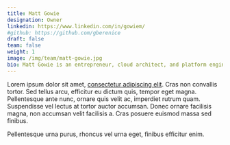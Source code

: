 ```yaml
---
title: Matt Gowie
designation: Owner
linkedin: https://www.linkedin.com/in/gowiem/
#github: https://github.com/gberenice
draft: false
team: false
weight: 1
image: /img/team/matt-gowie.jpg
bio: Matt Gowie is an entrepreneur, cloud architect, and platform engineer based in Boulder, Colorado. He’s the CEO + CTO of Masterpoint and has over a dozen years of experience in software, the tech startup ecosystem, and cloud infrastructure. With a passion for all things Terraform and OpenTofu, he is an active member of the community, serving as an AWS Community Builder and core maintainer of one of the largest open source Terraform Module libraries. When he's not working, you can find Matt rock climbing around the American west, training for an ultramarathon, or traveling to some remote part of the globe.
---
```


Lorem ipsum dolor sit amet, [consectetur adipiscing elit](link). Cras non convallis tortor. Sed tellus arcu, efficitur eu dictum quis, tempor eget magna. Pellentesque ante nunc, ornare quis velit ac, imperdiet rutrum quam. Suspendisse vel lectus at tortor auctor accumsan. Donec ornare facilisis magna, non accumsan velit facilisis a. Cras posuere euismod massa sed finibus.

Pellentesque urna purus, rhoncus vel urna eget, finibus efficitur enim.